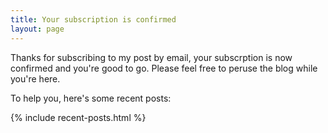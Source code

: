 ```yaml
---
title: Your subscription is confirmed
layout: page
---
```

Thanks for subscribing to my post by email, your subscrption is now confirmed and you're good to go. Please feel free to peruse the blog while you're here.

To help you, here's some recent posts:

{% include recent-posts.html %}
